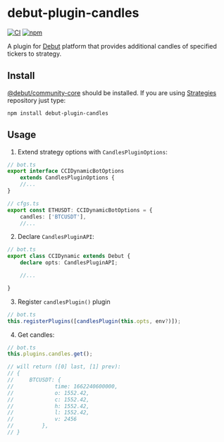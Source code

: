 # debut-plugin-candles

[![CI](https://img.shields.io/github/workflow/status/voqse/debut-plugin-candles/CI)](https://github.com/voqse/debut-plugin-candles/actions/workflows/ci.yml)
[![npm](https://img.shields.io/npm/v/debut-plugin-candles)](https://www.npmjs.com/package/debut-plugin-candles)

A plugin for [Debut](https://github.com/debut-js) platform that provides additional candles of specified tickers to strategy.

## Install
[@debut/community-core](https://github.com/debut-js/Strategies) should be installed. If you are using [Strategies](https://github.com/debut-js/Strategies) repository just type:
```shell
npm install debut-plugin-candles
```
## Usage
1. Extend strategy options with `CandlesPluginOptions`:
```typescript
// bot.ts
export interface CCIDynamicBotOptions
    extends CandlesPluginOptions {
    //...
}

// cfgs.ts
export const ETHUSDT: CCIDynamicBotOptions = {
    candles: ['BTCUSDT'],
    //...
```

2. Declare `CandlesPluginAPI`:
```typescript
// bot.ts
export class CCIDynamic extends Debut {
    declare opts: CandlesPluginAPI;

    //...

}
```

3. Register `candlesPlugin()` plugin
```typescript
// bot.ts
this.registerPlugins([candlesPlugin(this.opts, env?)]);
```

4. Get candles:
```typescript
// bot.ts
this.plugins.candles.get();

// will return ([0] last, [1] prev):
// {
//     BTCUSDT: {
//             time: 1662240600000,
//             o: 1552.42,
//             c: 1552.42,
//             h: 1552.42,
//             l: 1552.42,
//             v: 2456
//         },
// }
```
